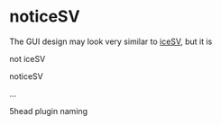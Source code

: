 # noticeSV

The GUI design may look very similar to [iceSV](https://github.com/IceDynamix/iceSV), but it is

not iceSV

noticeSV

...

5head plugin naming
